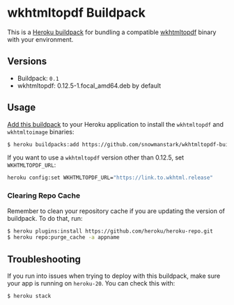 # wkhtmltopdf Buildpack

This is a [Heroku buildpack][0] for bundling a compatible [wkhtmltopdf][1]
binary with your environment.

## Versions

* Buildpack:   `0.1`
* wkhtmltopdf: 0.12.5-1.focal_amd64.deb by default

## Usage

[Add this buildpack][2] to your Heroku application to install the `wkhtmltopdf`
and `wkhtmltoimage` binaries:

```bash
$ heroku buildpacks:add https://github.com/snowmanstark/wkhtmltopdf-buildpack.git
```

If you want to use a `wkhtmltopdf` version other than 0.12.5, set
`WKHTMLTOPDF_URL`:

```bash
heroku config:set WKHTMLTOPDF_URL="https://link.to.wkhtml.release"
```

### Clearing Repo Cache

Remember to clean your repository cache if you are updating the version of
buildpack. To do that, run:

```bash
$ heroku plugins:install https://github.com/heroku/heroku-repo.git
$ heroku repo:purge_cache -a appname
```

## Troubleshooting

If you run into issues when trying to deploy with this buildpack, make sure your
app is running on `heroku-20`. You can check this with:

```bash
$ heroku stack
```

[0]: http://devcenter.heroku.com/articles/buildpacks
[1]: http://wkhtmltopdf.org/
[2]: https://devcenter.heroku.com/articles/using-multiple-buildpacks-for-an-app

